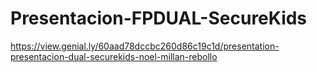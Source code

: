 # Presentacion-FPDUAL-SecureKids
https://view.genial.ly/60aad78dccbc260d86c19c1d/presentation-presentacion-dual-securekids-noel-millan-rebollo

